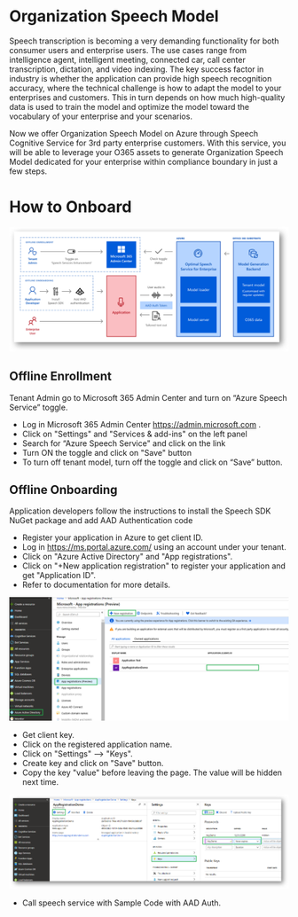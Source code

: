 # Organization Speech Model

Speech transcription is becoming a very demanding functionality for both consumer users and enterprise users. The use cases range from intelligence agent, intelligent meeting, connected car, call center transcription, dictation, and video indexing. The key success factor in industry is whether the application can provide high speech recognition accuracy, where the technical challenge is how to adapt the model to your enterprises and customers. This in turn depends on how much high-quality data is used to train the model and optimize the model toward the vocabulary of your enterprise and your scenarios.   
 
Now we offer Organization Speech Model on Azure through Speech Cognitive Service for 3rd party enterprise customers. With this service, you will be able to leverage your O365 assets to generate Organization Speech Model dedicated for your enterprise within compliance boundary in just a few steps. 

# How to Onboard
![OnboardingFlow](https://github.com/MicrosoftDocs/SpeechService/blob/master/quickstart/organization-speech-model/flow.png)

## Offline Enrollment
Tenant Admin go to Microsoft 365 Admin Center and turn on “Azure Speech Service” toggle. 

* Log in Microsoft 365 Admin Center https://admin.microsoft.com .
* Click on "Settings" and "Services & add-ins" on the left panel
* Search for “Azure Speech Service" and click on the link
* Turn ON the toggle and click on "Save" button
* To turn off tenant model, turn off the toggle and click on “Save” button.

## Offline Onboarding
Application developers follow the instructions to install the Speech SDK NuGet package and add AAD Authentication code

* Register your application in Azure to get client ID.
 * Log in https://ms.portal.azure.com/ using an account under your tenant. 
 * Click on "Azure Active Directory" and "App registrations".
 * Click on "+New application registration" to register your application and get "Application ID".
 * Refer to documentation for more details.
  
  ![Alt Text](https://github.com/MicrosoftDocs/SpeechService/blob/master/quickstart/organization-speech-model/ClientId.png)

* Get client key.
 * Click on the registered application name.
 * Click on "Settings" --> "Keys".
 * Create key and click on "Save" button.
 * Copy the key "value" before leaving the page.  The value will be hidden next time. 
   
  ![Alt Text](https://github.com/MicrosoftDocs/SpeechService/blob/master/quickstart/organization-speech-model/Key.png)
  
* Call speech service with Sample Code with AAD Auth. 


